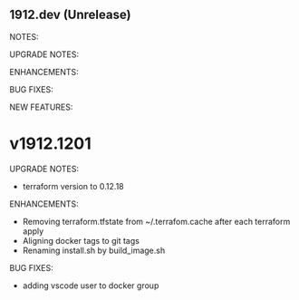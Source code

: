 ## 1912.dev (Unrelease)

NOTES:

UPGRADE NOTES:

ENHANCEMENTS:

BUG FIXES:

NEW FEATURES:

# v1912.1201

UPGRADE NOTES:
* terraform version to 0.12.18

ENHANCEMENTS:
* Removing terraform.tfstate from ~/.terrafom.cache after each terraform apply
* Aligning docker tags to git tags
* Renaming install.sh by build_image.sh

BUG FIXES:
* adding vscode user to docker group
